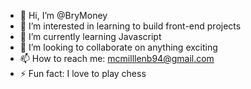 - 👋 Hi, I’m @BryMoney
- 👀 I’m interested in learning to build front-end projects
- 🌱 I’m currently learning Javascript
- 💞️ I’m looking to collaborate on anything exciting
- 📫 How to reach me: mcmilllenb94@gmail.com
- ⚡ Fun fact: I love to play chess

<!---
BryMoney/BryMoney is a ✨ special ✨ repository because its `README.md` (this file) appears on your GitHub profile.
You can click the Preview link to take a look at your changes.
--->
